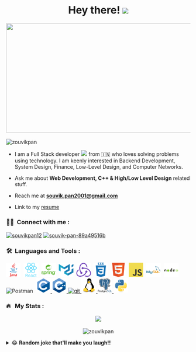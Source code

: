 <!--
<h1 align="center">Hi <img src="https://raw.githubusercontent.com/MartinHeinz/MartinHeinz/master/wave.gif" width="30px">, I'm Souvik Pan 👦</h1>
<h3 align="center">I love to play, experiment and work with data.</h3>
-->
<!-- <p align="left"> 
  <img src="https://github.com/ZouvikPan/ZouvikPan/blob/main/GitHub_Intro.gif" alt="Introduction" height="150"/>
</p> -->
<h1 align="center">Hey there! <img src="https://media.giphy.com/media/hvRJCLFzcasrR4ia7z/giphy.gif" width="40"></h1>
<p align="center"><img src="https://media.giphy.com/media/dWesBcTLavkZuG35MI/giphy.gif" width="600" height="300"  /></p>
<p align="left"> <img src="https://komarev.com/ghpvc/?username=zouvikpan&label=Profile%20views&color=0e75b6&style=flat" alt="zouvikpan" /> </p>

- I am a Full Stack developer <img src="https://media.giphy.com/media/WUlplcMpOCEmTGBtBW/giphy.gif" width="30"> from 🇮🇳 who loves solving problems using technology. I am keenly interested in Backend Development, System Design, Finance, Low-Level Design, and Computer Networks.
- Ask me about **Web Development, C++ & High/Low Level Design** related stuff.
- Reach me at **souvik.pan2001@gmail.com**

- Link to my [resume](https://drive.google.com/file/d/1W8BB5uykjYIgtjnxHexoMQDwGIIl7xZd/view?usp=sharing)

<!-- <h3 align="left">Connect with me:</h3> -->
### :woman_technologist: &nbsp;Connect with me :
<p align="left">
<a href="https://twitter.com/souvikpan12" target="blank"><img align="center" src="https://raw.githubusercontent.com/rahuldkjain/github-profile-readme-generator/master/src/images/icons/Social/twitter.svg" alt="souvikpan12" height="30" width="40" /></a>
<a href="https://linkedin.com/in/souvik-pan-89a49516b" target="blank"><img align="center" src="https://raw.githubusercontent.com/rahuldkjain/github-profile-readme-generator/master/src/images/icons/Social/linked-in-alt.svg" alt="souvik-pan-89a49516b" height="30" width="40" /></a>
<!-- <a href="https://www.codechef.com/users/zouvik_pan" target="blank"><img align="center" src="https://cdn.jsdelivr.net/npm/simple-icons@3.1.0/icons/codechef.svg" alt="zouvik_pan" height="30" width="40" /></a> -->
</p>

<!-- <h3 align="left">Languages and Tools:</h3> -->
### 🛠 &nbsp;Languages and Tools :
<p align="left">
<img src="https://github.com/devicons/devicon/blob/master/icons/java/java-original-wordmark.svg" title="Java" alt="Java" width="40" height="40"/>&nbsp;
<img src="https://github.com/devicons/devicon/blob/master/icons/react/react-original-wordmark.svg" title="React" alt="React" width="40" height="40"/>&nbsp;
<img src="https://github.com/devicons/devicon/blob/master/icons/spring/spring-original-wordmark.svg" title="Spring" alt="Spring" width="40" height="40"/>&nbsp;
<img src="https://github.com/devicons/devicon/blob/master/icons/materialui/materialui-original.svg" title="Material UI" alt="Material UI" width="40" height="40"/>&nbsp;
<img src="https://github.com/devicons/devicon/blob/master/icons/redux/redux-original.svg" title="Redux" alt="Redux " width="40" height="40"/>&nbsp;
<img src="https://github.com/devicons/devicon/blob/master/icons/css3/css3-plain-wordmark.svg"  title="CSS3" alt="CSS" width="40" height="40"/>&nbsp;
<img src="https://github.com/devicons/devicon/blob/master/icons/html5/html5-original.svg" title="HTML5" alt="HTML" width="40" height="40"/>&nbsp;
<img src="https://github.com/devicons/devicon/blob/master/icons/javascript/javascript-original.svg" title="JavaScript" alt="JavaScript" width="40" height="40"/>&nbsp;
<img src="https://github.com/devicons/devicon/blob/master/icons/mysql/mysql-original-wordmark.svg" title="MySQL"  alt="MySQL" width="40" height="40"/>&nbsp;
<img src="https://github.com/devicons/devicon/blob/master/icons/nodejs/nodejs-original-wordmark.svg" title="NodeJS" alt="NodeJS" width="40" height="40"/>&nbsp;
<img src="https://www.vectorlogo.zone/logos/getpostman/getpostman-icon.svg" title="Postman"  alt="Postman" width="40" height="40"/>&nbsp;
<a href="https://www.cprogramming.com/" target="_blank" rel="noreferrer"> <img src="https://raw.githubusercontent.com/devicons/devicon/master/icons/c/c-original.svg" alt="c" width="40" height="40"/> </a> 
<a href="https://www.w3schools.com/cpp/" target="_blank" rel="noreferrer"> <img src="https://raw.githubusercontent.com/devicons/devicon/master/icons/cplusplus/cplusplus-original.svg" alt="cplusplus" width="40" height="40"/> </a> 
<a href="https://git-scm.com/" target="_blank" rel="noreferrer"> <img src="https://www.vectorlogo.zone/logos/git-scm/git-scm-icon.svg" alt="git" width="40" height="40"/> </a> 
<!-- <a href="https://hadoop.apache.org/" target="_blank" rel="noreferrer"> <img src="https://www.vectorlogo.zone/logos/apache_hadoop/apache_hadoop-icon.svg" alt="hadoop" width="40" height="40"/> </a> 
<a href="https://www.java.com" target="_blank" rel="noreferrer"> <img src="https://raw.githubusercontent.com/devicons/devicon/master/icons/java/java-original.svg" alt="java" width="40" height="40"/> </a>  -->
<a href="https://www.linux.org/" target="_blank" rel="noreferrer"> <img src="https://raw.githubusercontent.com/devicons/devicon/master/icons/linux/linux-original.svg" alt="linux" width="40" height="40"/> </a> 
<!-- <a href="https://www.mysql.com/" target="_blank" rel="noreferrer"> <img src="https://raw.githubusercontent.com/devicons/devicon/master/icons/mysql/mysql-original-wordmark.svg" alt="mysql" width="40" height="40"/> </a> 
<a href="https://pandas.pydata.org/" target="_blank" rel="noreferrer"> <img src="https://raw.githubusercontent.com/devicons/devicon/2ae2a900d2f041da66e950e4d48052658d850630/icons/pandas/pandas-original.svg" alt="pandas" width="40" height="40"/> </a>  -->
<a href="https://www.postgresql.org" target="_blank" rel="noreferrer"> <img src="https://raw.githubusercontent.com/devicons/devicon/master/icons/postgresql/postgresql-original-wordmark.svg" alt="postgresql" width="40" height="40"/> </a> 
<a href="https://www.python.org" target="_blank" rel="noreferrer"> <img src="https://raw.githubusercontent.com/devicons/devicon/master/icons/python/python-original.svg" alt="python" width="40" height="40"/> </a> 
<!-- <a href="https://www.scala-lang.org" target="_blank" rel="noreferrer"> <img src="https://raw.githubusercontent.com/devicons/devicon/master/icons/scala/scala-original.svg" alt="scala" width="40" height="40"/> </a>  -->
<!-- <a href="https://scikit-learn.org/" target="_blank" rel="noreferrer"> <img src="https://upload.wikimedia.org/wikipedia/commons/0/05/Scikit_learn_logo_small.svg" alt="scikit_learn" width="40" height="40"/> </a>  -->
</p>

<!-- **Github Stats:** -->
### 🔥 &nbsp; My Stats :
<p align="center">
  <img src="https://github-readme-stats.vercel.app/api?username=zouvikpan&hide=stars&show_icons=true&theme=dracula&line_height=32">
</p>


<p align="center"><img align="center" src="https://github-readme-stats.vercel.app/api/top-langs?username=zouvikpan&show_icons=true&locale=en&layout=compact&theme=dracula" alt="zouvikpan" /></p>

<details>
 <summary>😂 <strong>Random joke that'll make you laugh!!</strong> </summary>
   <br>
 
   ![Jokes Card](https://readme-jokes.vercel.app/api)
</details>

<!--
**ZouvikPan/ZouvikPan** is a ✨ _special_ ✨ repository because its `README.md` (this file) appears on your GitHub profile.

Here are some ideas to get you started:

- 🔭 I’m currently working on ...
- 🌱 I’m currently learning ...
- 👯 I’m looking to collaborate on ...
- 🤔 I’m looking for help with ...
- 💬 Ask me about ...
- 📫 How to reach me: ...
- 😄 Pronouns: ...
- ⚡ Fun fact: ...
-->
